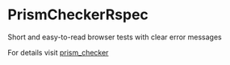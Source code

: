 # PrismCheckerRspec

Short and easy-to-read browser tests with clear error messages

For details visit [prism_checker](https://github.com/prism-checker/prism_checker)
